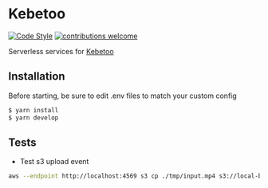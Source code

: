# Kebetoo
[![Code Style](https://badgen.net/badge/code%20style/airbnb/fd5c63)](https://github.com/airbnb/javascript) [![contributions welcome](https://img.shields.io/badge/contributions-welcome-brightgreen.svg?style=flat)](https://github.com/bacarybruno/kebetoo-mobile)

Serverless services for [Kebetoo](https://github.com/bacarybruno/kebetoo-mobile) 

## Installation
Before starting, be sure to edit .env files to match your custom config

```sh
$ yarn install
$ yarn develop

```

## Tests
- Test s3 upload event
```sh
aws --endpoint http://localhost:4569 s3 cp ./tmp/input.mp4 s3://local-bucket/videos/input.mp4 --profile s3local
```